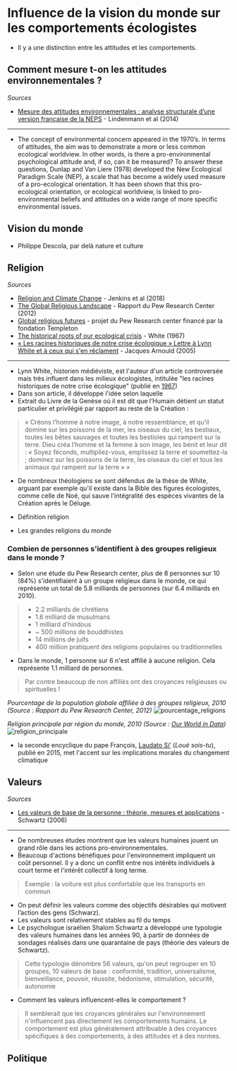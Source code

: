 # Influence de la vision du monde sur les comportements écologistes

- Il y a une distinction entre les attitudes et les comportements.

## Comment mesure t-on les attitudes environnementales ?

*Sources*

- [Mesure des attitudes environnementales : analyse structurale d’une version française de la NEPS](https://centrepsycle-amu.fr/wp-content/uploads/2013/10/Schleyer-Lindenmann2014.pdf) - Lindenmann et al (2014)

---

- The concept of environmental concern appeared in the 1970’s. In terms of attitudes, the aim was to demonstrate a more or less common ecological worldview. In other words, is there a pro-environmental psychological attitude and, if so, can it be measured? To answer these questions, Dunlap and Van Liere (1978) developed the New Ecological Paradigm Scale (NEP), a scale that has become a widely used measure of a pro-ecological orientation. It has been shown that this pro-ecological orientation, or ecological worldview, is linked to pro-environmental beliefs and attitudes on a wide range of more specific environmental issues. 

## Vision du monde

- Philippe Descola, par delà nature et culture

## Religion

*Sources*

- [Religion and Climate Change](https://www.annualreviews.org/doi/abs/10.1146/annurev-environ-102017-025855?journalCode=energy) - Jenkins et al (2018)
- [The Global Religious Landscape](https://www.pewforum.org/2012/12/18/global-religious-landscape-exec/) - Rapport du Pew Research Center (2012)
- [Global religious futures](http://www.globalreligiousfutures.org/questions) - projet du Pew Research center financé par la fondation Templeton
- [The historical roots of our ecological crisis](https://science.sciencemag.org/content/155/3767/1203) - White (1967)
- [« Les racines historiques de notre crise écologique » Lettre à Lynn White et à ceux qui s'en réclament](https://www.cairn.info/revue-pardes-2005-2-page-211.htm) - Jacques Arnould (2005)

---

- Lynn White, historien médiéviste, est l'auteur d'un article controversée mais très influent dans les milieux écologistes, intitulée "les racines historiques de notre crise écologique" (publié en [1967](https://science.sciencemag.org/content/155/3767/1203))
- Dans son article, il développe l'idée selon laquelle 
- Extrait du Livre de la Genèse où il est dit que l’Humain détient un statut particulier et privilégié par rapport au reste de la Création :
> « Créons l’homme à notre image, à notre ressemblance, et qu’il domine sur les poissons de la mer, les oiseaux du ciel, les bestiaux, toutes les bêtes sauvages et toutes les bestioles qui rampent sur la terre. Dieu créa l’homme et la femme à son image, les bénit et leur dit : « Soyez féconds, multipliez-vous, emplissez la terre et soumettez-la ; dominez sur les poissons de la terre, les oiseaux du ciel et tous les animaux qui rampent sur la terre » »
- De nombreux théologiens se sont défendus de la thèse de White, arguant par exemple qu'il existe dans la Bible des figures écologistes, comme celle de Noé, qui sauve l'intégralité des espèces vivantes de la Création après le Déluge.

- Définition religion
- Les grandes religions du monde

### Combien de personnes s'identifient à des groupes religieux dans le monde ?

- Selon une étude du Pew Research center, plus de 8 personnes sur 10 (84%) s'identifiaient à un groupe religieux dans le monde, ce qui représente un total de 5.8 milliards de personnes (sur 6.4 milliards en 2010). 
> * 2.2 milliards de chrétiens
> * 1.6 milliard de musulmans
> * 1 milliard d'hindous
> * ~ 500 millions de bouddhistes
> * 14 millions de juifs
> * 400 million pratiquent des religions populaires ou traditionnelles
- Dans le monde, 1 personne sur 6 n'est affilié à aucune religion. Cela représente 1.1 milliard de personnes.
> Par contre beaucoup de non affiliés ont des croyances religieuses ou spirituelles !

*Pourcentage de la population globale affiliée à des groupes religieux, 2010 (Source : Rapport du Pew Research Center, 2012)*
![pourcentage_religions](https://i.imgur.com/mFo47JA.png)

*Religion principale par région du monde, 2010 (Source : [Our World in Data](https://ourworldindata.org/grapher/main-religion-of-the-country-in))*
![religion_principale](https://i.imgur.com/mow6pw0.png)

- la seconde encyclique du pape François, [Laudato Si’](https://fr.wikipedia.org/wiki/Laudato_si%27) (*Loué sois-tu*), publié en 2015, met l'accent sur les implications morales du changement climatique


## Valeurs

*Sources*

- [Les valeurs de base de la personne : théorie, mesures et applications](https://www.cairn.info/revue-francaise-de-sociologie-1-2006-4-page-929.htm) - Schwartz (2006)

---

- De nombreuses études montrent que les valeurs humaines jouent un grand rôle dans les actions pro-environnementales.
- Beaucoup d'actions bénéfiques pour l'environnement impliquent un coût personnel. Il y a donc un conflit entre nos intérêts individuels à court terme et l'intérêt collectif à long terme.
> Exemple : la voiture est plus confortable que les transports en commun
- On peut définir les valeurs comme des objectifs désirables qui motivent l’action des gens (Schwarz).
- Les valeurs sont relativement stables au fil du temps
- Le psychologue israélien Shalom Schwartz a développé une typologie des valeurs humaines dans les années 90, à partir de données de sondages réalisés dans une quarantaine de pays (théorie des valeurs de Schwartz).
> Cette typologie dénombre 56 valeurs, qu'on peut regrouper en 10 groupes, 10 valeurs de base : conformité, tradition, universalisme, bienveillance, pouvoir, réussite, hédonisme, stimulation, sécurité, autonomie
- Comment les valeurs influencent-elles le comportement ?
> Il semblerait que les croyances générales sur l'environnement n'influencent pas directement les comportements humains. Le comportement est plus généralement attribuable à des croyances spécifiques à des comportements, à des attitudes et à des normes.

## Politique
